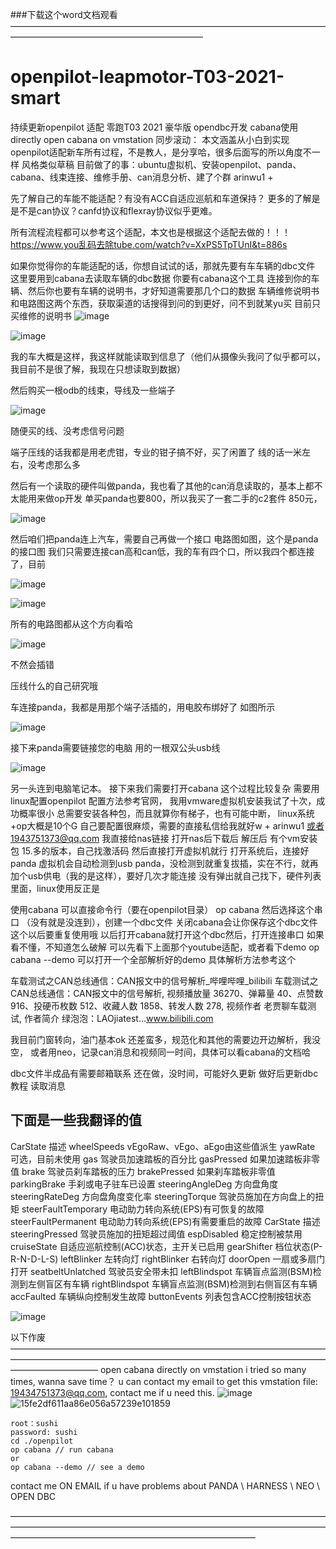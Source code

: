 
###下载这个word文档观看
——————————————————————————————————————————————————————————

# openpilot-leapmotor-T03-2021-smart
持续更新openpilot 适配 零跑T03 2021 豪华版 opendbc开发 cabana使用 directly open cabana on vmstation
同步滚动：
本文涵盖从小白到实现openpilot适配新车所有过程，不是教人，是分享哈，很多后面写的所以角度不一样
风格类似草稿
目前做了的事：ubuntu虚拟机、安装openpilot、panda、cabana、线束连接、维修手册、can消息分析、建了个群 arinwu1 +

先了解自己的车能不能适配？有没有ACC自适应巡航和车道保持？
更多的了解是是不是can协议？canfd协议和flexray协议似乎更难。

所有流程流程都可以参考这个适配，本文也是根据这个适配去做的！！！
https://www.you乱码去除tube.com/watch?v=XxPS5TpTUnI&t=886s

如果你觉得你的车能适配的话，你想自试试的话，那就先要有车车辆的dbc文件
这里要用到cabana去读取车辆的dbc数据
你要有cabana这个工具 连接到你的车辆、然后你也要有车辆的说明书，才好知道需要那几个口的数据
车辆维修说明书和电路图这两个东西，获取渠道的话搜得到问的到更好，问不到就某yu买
目前只买维修的说明书
![image](https://github.com/user-attachments/assets/818e9a7d-4473-4dac-9371-2bb09eb8904f)



![image](https://github.com/user-attachments/assets/0f6fb7c2-c7ae-4ff3-a22f-d80cb7daed9e)


我的车大概是这样，我这样就能读取到信息了（他们从摄像头我问了似乎都可以，我目前不是很了解，我现在只想读取到数据）

然后购买一根odb的线束，导线及一些端子


![image](https://github.com/user-attachments/assets/13c44d18-9cf9-4e83-9061-032131aaedb9)



随便买的线、没考虑信号问题

端子压线的话我都是用老虎钳，专业的钳子搞不好，买了闲置了
线的话一米左右，没考虑那么多

然后有一个读取的硬件叫做panda，我也看了其他的can消息读取的，基本上都不太能用来做op开发
单买panda也要800，所以我买了一套二手的c2套件 850元，



![image](https://github.com/user-attachments/assets/f8bdb192-315d-4a1e-9bd2-68ccf6fe647d)



然后咱们把panda连上汽车，需要自己再做一个接口
电路图如图，这个是panda的接口图
我们只需要连接can高和can低，我的车有四个口，所以我四个都连接了，目前


![image](https://github.com/user-attachments/assets/51d08a9a-62d0-4113-afdb-3f2f94b997d8)


![image](https://github.com/user-attachments/assets/b60d448f-0691-40df-a1d6-976c00cfb236)




所有的电路图都从这个方向看哈


![image](https://github.com/user-attachments/assets/726b5717-1e0c-4b93-bd51-49990123d4b9)


不然会插错

压线什么的自己研究哦

车连接panda，我都是用那个端子活插的，用电胶布绑好了
如图所示


![image](https://github.com/user-attachments/assets/15a9ef4d-5b8a-472b-85c8-c933e675c02e)


接下来panda需要链接您的电脑
用的一根双公头usb线


![image](https://github.com/user-attachments/assets/b13d4524-e4c8-4c33-b8cb-cf53c44c441b)



另一头连到电脑笔记本。
接下来我们需要打开cabana
这个过程比较复杂
需要用linux配置openpilot 配置方法参考官网，
我用vmware虚拟机安装我试了十次，成功概率很小
总需要安装各种包，而且就算你有梯子，也有可能中断，
linux系统+op大概是10个G
自己要配置很麻烦，需要的直接私信给我就好w + arinwu1 或者1943751373@qq.com
我直接给nas链接
打开nas后下载后 解压后 有个vm安装包 15.多的版本，自己找激活码
然后直接打开虚拟机就行
打开系统后，连接好panda
虚拟机会自动检测到usb panda，没检测到就重复拔插，实在不行，就再加个usb供电（我的是这样），要好几次才能连接
没有弹出就自己找下，硬件列表里面，linux使用反正是

使用cabana 可以直接命令行（要在openpilot目录） op cabana
然后选择这个串口 （没有就是没连到），创建一个dbc文件
关闭cabana会让你保存这个dbc文件
这个以后要重复使用哦
以后打开cabana就打开这个dbc然后，打开连接串口
如果看不懂，不知道怎么破解
可以先看下上面那个youtube适配，或者看下demo
op cabana --demo
可以打开一个全部解析好的demo
具体解析方法参考这个

车载测试之CAN总线通信：CAN报文中的信号解析_哔哩哔哩_bilibili
车载测试之CAN总线通信：CAN报文中的信号解析, 视频播放量 36270、弹幕量 40、点赞数 916、投硬币枚数 512、收藏人数 1858、转发人数 278, 视频作者 老贾聊车载测试, 作者简介 绿泡泡：LAOjiatest…www.bilibili.com

我目前门窗转向，油门基本ok
还差蛮多，规范化和其他的需要边开边解析，我没空，
或者用neo，记录can消息和视频同一时间，具体可以看cabana的文档哈

dbc文件半成品有需要邮箱联系
还在做，没时间，可能好久更新
做好后更新dbc教程
读取消息

下面是一些我翻译的值
-----------------------------------------------------------------------------------------
CarState 描述
wheelSpeeds vEgoRaw、vEgo、aEgo由这些值派生
yawRate 可选，目前未使用
gas 驾驶员加速踏板的百分比
gasPressed 如果加速踏板非零值
brake 驾驶员刹车踏板的压力
brakePressed 如果刹车踏板非零值
parkingBrake 手刹或电子驻车已设置
steeringAngleDeg 方向盘角度
steeringRateDeg 方向盘角度变化率
steeringTorque 驾驶员施加在方向盘上的扭矩
steerFaultTemporary 电动助力转向系统(EPS)有可恢复的故障
steerFaultPermanent 电动助力转向系统(EPS)有需要重启的故障
CarState 描述
steeringPressed 驾驶员施加的扭矩超过阈值
espDisabled 稳定控制被禁用
cruiseState 自适应巡航控制(ACC)状态，主开关已启用
gearShifter 档位状态(P-R-N-D-L-S)
leftBlinker 左转向灯
rightBlinker 右转向灯
doorOpen 一扇或多扇门打开
seatbeltUnlatched 驾驶员安全带未扣
leftBlindspot 车辆盲点监测(BSM)检测到左侧盲区有车辆
rightBlindspot 车辆盲点监测(BSM)检测到右侧盲区有车辆
accFaulted 车辆纵向控制发生故障
buttonEvents 列表包含ACC控制按钮状态






![image](https://github.com/user-attachments/assets/47a80778-5cb9-495f-a1aa-a79f4aa7067d)


以下作废
——————————————————————————————————————————————————————————————————————————————————
open cabana directly on vmstation
i tried so many times, wanna save time？ u can contact my email to get this vmstation file: 19434751373@qq.com, contact me if u need this.
![image](https://github.com/user-attachments/assets/5afc9581-fb4f-4785-b937-26a60045f225)
![15fe2df611aa86e056a57239e101859](https://github.com/user-attachments/assets/898a0ebd-5a48-47a3-a232-2b5e1b141311)

```
root：sushi
password: sushi
cd ./openpilot
op cabana // run cabana
or 
op cabana --demo // see a demo
```

contact me ON EMAIL if u have problems about PANDA \ HARNESS \ NEO \ OPEN DBC

————————————————————————————————————————————————————————————————————————————————————————————————————
